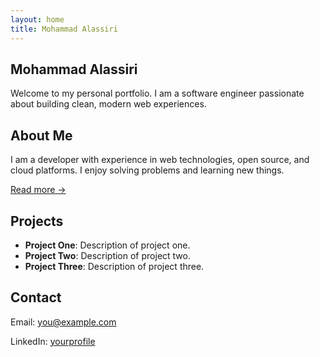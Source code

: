 ```yaml
---
layout: home
title: Mohammad Alassiri
---
```


<section class="hero">
  <h1>Mohammad Alassiri</h1>
  <p>Welcome to my personal portfolio. I am a software engineer passionate about building clean, modern web experiences.</p>
</section>

<section class="about">
  <h2>About Me</h2>
  <p>I am a developer with experience in web technologies, open source, and cloud platforms. I enjoy solving problems and learning new things.</p>
  <a href="/about/">Read more &rarr;</a>
</section>

<section class="projects">
  <h2>Projects</h2>
  <ul>
    <li><strong>Project One</strong>: Description of project one.</li>
    <li><strong>Project Two</strong>: Description of project two.</li>
    <li><strong>Project Three</strong>: Description of project three.</li>
  </ul>
</section>

<section class="contact">
  <h2>Contact</h2>
  <p>Email: <a href="mailto:you@example.com">you@example.com</a></p>
  <p>LinkedIn: <a href="https://linkedin.com/in/yourprofile">yourprofile</a></p>
</section>
